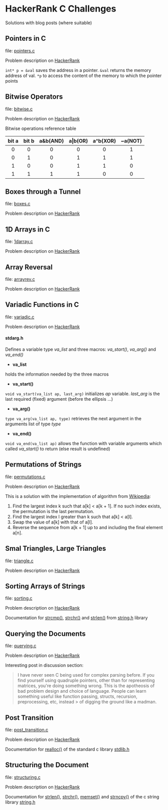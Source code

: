 # HackerRank C Challenges

Solutions with blog posts (where suitable)

## Pointers in C
file: [pointers.c](/pointers.c)

Problem description on [HackerRank](https://www.hackerrank.com/challenges/pointer-in-c/problem "pointers@HR") 

`int* p = &val` saves the address in a pointer. `&val` returns the memory address of val. `*p` to access the content of the memory to which the pointer points

## Bitwise Operators
file: [bitwise.c](/bitwise.c)

Problem description on [HackerRank](https://www.hackerrank.com/challenges/bitwise-operators-in-c/problem "bitwise@HR") 

Bitwise operations reference table


| bit a | bit b  | a&b(AND) | a\|b(OR)| a^b(XOR) | ~a(NOT) |
| :----:|:------:| :-------:|:-------:|:--------:|:-------:|
| 0     | 0      | 0        | 0       | 0        | 1       |
| 0     | 1      | 0        | 1       | 1        | 1       |
| 1     | 0      | 0        | 1       | 1        | 0       |
| 1     | 1      | 1        | 1       | 0        | 0       |


## Boxes through a Tunnel
file: [boxes.c](/boxes.c)

Problem description on [HackerRank](https://www.hackerrank.com/challenges/too-high-boxes/problem "boxes@HR")

## 1D Arrays in C
file: [1darray.c](/1darray.c)

Problem description on [HackerRank](https://www.hackerrank.com/challenges/1d-arrays-in-c/problem "1darray@HR")

## Array Reversal
file: [arrayrev.c](/arrayrev.c)

Problem description on [HackerRank](https://www.hackerrank.com/challenges/reverse-array-c/problem "arrayrev@HR")

## Variadic Functions in C
file: [variadic.c](/variadic.c)

Problem description on [HackerRank](https://www.hackerrank.com/challenges/variadic-functions-in-c/problem "variadic@HR")

#### stdarg.h 
Defines a variable type _va_list_ and three macros: _va_start()_, _va_arg()_ and _va_end()_

* **va_list**

holds the information needed by the three macros

* **va_start()**

`void va_start(va_list ap, last_arg)` initializes _ap_ variable. _last_arg_ is the last required (fixed) argument (before the ellipsis ...)

* **va_arg()**

`type va_arg(va_list ap, type)` retrieves the next argument in the arguments list of type _type_

* **va_end()**

`void va_end(va_list ap)` allows the function with variable arguments which called _va_start()_ to return (else result is undefined) 

## Permutations of Strings
file: [permutations.c](/permutations.c)

Problem description on [HackerRank](https://www.hackerrank.com/challenges/permutations-of-strings/problem "permutations@HR")

This is a solution with the implementation of algorithm from [Wikipedia](https://en.wikipedia.org/wiki/Permutation#Generation_in_lexicographic_order):

1. Find the largest index k such that a[k] < a[k + 1]. If no such index exists, the permutation is the last permutation.
2. Find the largest index l greater than k such that a[k] < a[l].
3. Swap the value of a[k] with that of a[l].
4. Reverse the sequence from a[k + 1] up to and including the final element a[n].

## Smal Triangles, Large Triangles
file: [triangle.c](/triangle.c)

Problem description on [HackerRank](https://www.hackerrank.com/challenges/small-triangles-large-triangles/problem "triangle@HR")

## Sorting Arrays of Strings
file: [sorting.c](/sorting.c)

Problem description on [HackerRank](https://www.hackerrank.com/challenges/sorting-array-of-strings/problem "sorting@HR")

Documentation for [strcmp()](http://www.cplusplus.com/reference/cstring/strcmp/), [strchr()](http://www.cplusplus.com/reference/cstring/strchr/) and [strlen()](http://www.cplusplus.com/reference/cstring/strlen/) from [string.h](http://www.cplusplus.com/reference/cstring/) library  

## Querying the Documents
file: [querying.c](/querying.c)

Problem description on [HackerRank](https://www.hackerrank.com/challenges/querying-the-document/problem "querying@HR")

Interesting post in discussion section:

> I have never seen C being used for complex parsing before. If you find yourself using quadruple pointers, other than for representing matrices, you're doing something wrong.
> This is the apotheosis of bad problem design and choice of language. People can learn something useful like function passing, structs, recursion, preprocessing, etc, instead > of digging the ground like a madman.

## Post Transition
file: [post_transition.c](/post_transition.c)

Problem description on [HackerRank](https://www.hackerrank.com/challenges/post-transition/problem "ptransition@HR")

Documentation for [realloc()](http://www.cplusplus.com/reference/cstdlib/realloc/) of the standard c library [stdlib.h](http://www.cplusplus.com/reference/cstdlib/)

## Structuring the Document
file: [structuring.c](/structuring.c)

Problem description on [HackerRank](https://www.hackerrank.com/challenges/structuring-the-document/problem "structuring@HR")

Documentation for [strlen()](http://www.cplusplus.com/reference/cstring/strlen/), [strchr()](http://www.cplusplus.com/reference/cstring/strchr/), [memset()](http://www.cplusplus.com/reference/cstring/memset/) and [strncpy()](http://www.cplusplus.com/reference/cstring/strncpy/) of the c string library [string.h](http://www.cplusplus.com/reference/cstring/)



